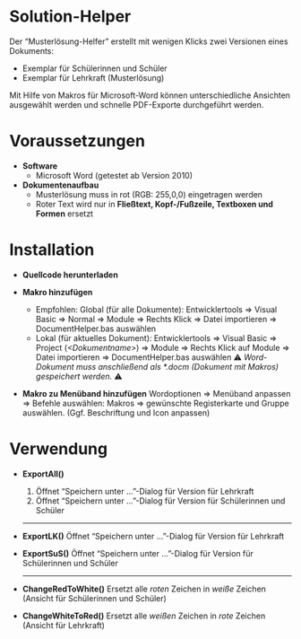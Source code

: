 # Solution-Helper
Der “Musterlösung-Helfer” erstellt mit wenigen Klicks zwei Versionen eines Dokuments:
- Exemplar für Schülerinnen und Schüler
- Exemplar für Lehrkraft (Musterlösung)

Mit Hilfe von Makros für Microsoft-Word können unterschiedliche Ansichten ausgewählt werden und schnelle PDF-Exporte durchgeführt werden.


# Voraussetzungen
- **Software**
    - Microsoft Word (getestet ab Version 2010)
- **Dokumentenaufbau**
    - Musterlösung muss in rot (RGB: 255,0,0) eingetragen werden
    - Roter Text wird nur in **Fließtext, Kopf-/Fußzeile, Textboxen und Formen** ersetzt


# Installation
- **Quellcode herunterladen**    
- **Makro hinzufügen**
    - Empfohlen: Global (für alle Dokumente): Entwicklertools ⇒ Visual Basic ⇒ Normal ⇒ Module ⇒ Rechts Klick ⇒ Datei importieren ⇒ DocumentHelper.bas auswählen
    - Lokal (für aktuelles Dokument): Entwicklertools ⇒ Visual Basic ⇒ Project (*\<Dokumentname\>*) ⇒ Module ⇒ Rechts Klick auf Module ⇒ Datei importieren ⇒ DocumentHelper.bas auswählen
       ⚠️ *Word-Dokument muss anschließend als \*.docm (Dokument mit Makros) gespeichert werden.* ⚠️        
      
- **Makro zu Menüband hinzufügen**
    Wordoptionen ⇒ Menüband anpassen ⇒ Befehle auswählen: Makros ⇒ gewünschte Registerkarte und Gruppe auswählen.
    (Ggf. Beschriftung und Icon anpassen)
    

# Verwendung
- **ExportAll()**
    1. Öffnet “Speichern unter …”-Dialog für Version für Lehrkraft
    2. Öffnet “Speichern unter …”-Dialog für Version für Schülerinnen und Schüler
    
  ---
  
- **ExportLK()**
    Öffnet “Speichern unter …”-Dialog für Version für Lehrkraft
- **ExportSuS()**
    Öffnet “Speichern unter …”-Dialog für Version für Schülerinnen und Schüler
  
  ---
  
- **ChangeRedToWhite()**
    Ersetzt alle *roten* Zeichen in *weiße* Zeichen (Ansicht für Schülerinnen und Schüler)
- **ChangeWhiteToRed()**
    Ersetzt alle *weißen* Zeichen in *rote* Zeichen (Ansicht für Lehrkraft)

